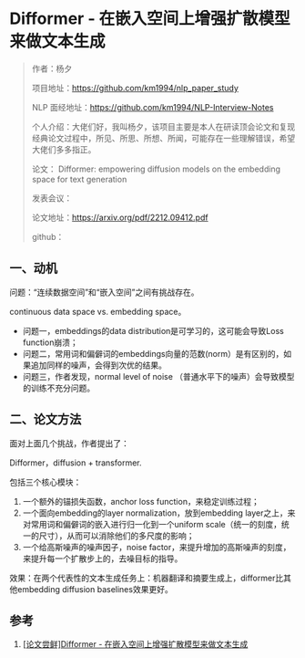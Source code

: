 # Difformer - 在嵌入空间上增强扩散模型来做文本生成

> 作者：杨夕
> 
> 项目地址：https://github.com/km1994/nlp_paper_study
> 
> NLP 面经地址：https://github.com/km1994/NLP-Interview-Notes
> 
> 个人介绍：大佬们好，我叫杨夕，该项目主要是本人在研读顶会论文和复现经典论文过程中，所见、所思、所想、所闻，可能存在一些理解错误，希望大佬们多多指正。
> 
> 论文： Difformer:  empowering diffusion models on the embedding space for text generation
> 
> 发表会议：
> 
> 论文地址：https://arxiv.org/pdf/2212.09412.pdf
> 
> github：
> 

## 一、动机

问题：“连续数据空间”和“嵌入空间”之间有挑战存在。

continuous data space vs. embedding space。

- 问题一，embeddings的data distribution是可学习的，这可能会导致Loss function崩溃；
- 问题二，常用词和偏僻词的embeddings向量的范数(norm）是有区别的，如果追加同样的噪声，会得到次优的结果。
- 问题三，作者发现，normal level of noise （普通水平下的噪声）会导致模型的训练不充分问题。

## 二、论文方法

面对上面几个挑战，作者提出了：

Difformer，diffusion + transformer.

包括三个核心模块：

1. 一个额外的锚损失函数，anchor loss function，来稳定训练过程；
2. 一个面向embedding的layer normalization，放到embedding layer之上，来对常用词和偏僻词的嵌入进行归一化到一个uniform scale（统一的刻度，统一的尺寸），从而可以消除他们的多尺度的影响；
3. 一个给高斯噪声的噪声因子，noise factor，来提升增加的高斯噪声的刻度，来提升每一个扩散步上的，去噪目标的指导。

效果：在两个代表性的文本生成任务上：机器翻译和摘要生成上，difformer比其他embedding diffusion baselines效果更好。

## 参考

1. [[论文尝鲜]Difformer - 在嵌入空间上增强扩散模型来做文本生成](https://zhuanlan.zhihu.com/p/616854466)

